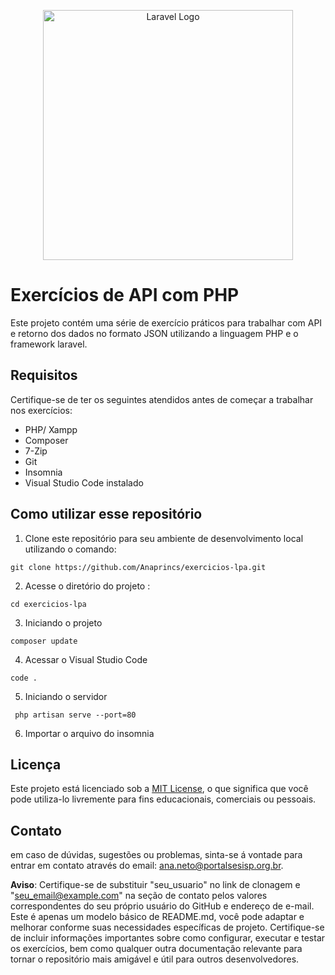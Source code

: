 <p align="center"><a href="https://laravel.com" target="_blank"><img src="https://raw.githubusercontent.com/laravel/art/master/logo-lockup/5%20SVG/2%20CMYK/1%20Full%20Color/laravel-logolockup-cmyk-red.svg" width="400" alt="Laravel Logo"></a></p>

# Exercícios de API com PHP 

 Este projeto contém uma série de exercício práticos para trabalhar com API e retorno dos dados no formato JSON utilizando a linguagem PHP e o framework laravel. 

## Requisitos
 Certifique-se de ter os seguintes atendidos antes de começar a trabalhar nos exercícios:
* PHP/ Xampp
* Composer
* 7-Zip
* Git
* Insomnia
* Visual Studio Code instalado 

## Como utilizar esse repositório 

1. Clone este repositório para seu ambiente de desenvolvimento local utilizando o comando:

```
git clone https://github.com/Anaprincs/exercicios-lpa.git
```
2. Acesse o diretório do projeto :
```
cd exercicios-lpa
```
3. Iniciando o projeto
 ```
composer update
```
4. Acessar o Visual Studio Code
 ```
code .
```
5. Iniciando o servidor 
```
 php artisan serve --port=80
```

6. Importar o arquivo do insomnia 

## Licença 

Este projeto está licenciado sob a [MIT License](LICENSE),
o que significa que você pode utiliza-lo livremente para fins educacionais, 
comerciais ou pessoais.

## Contato 
em caso de dúvidas, sugestões ou problemas, sinta-se á vontade para entrar em contato através do email: ana.neto@portalsesisp.org.br.

**Aviso**: Certifique-se de substituir "seu_usuario" no link de 
clonagem e "seu_email@example.com" na seção de contato pelos valores correspondentes do seu próprio usuário do GitHub e endereço de e-mail.
Este é apenas um modelo básico de README.md, você pode adaptar e melhorar conforme suas necessidades específicas de projeto. Certifique-se de incluir informações importantes sobre como configurar, executar e testar os exercícios, bem como qualquer outra documentação relevante para tornar o repositório mais amigável e útil para outros desenvolvedores.
